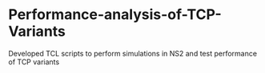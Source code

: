 # Performance-analysis-of-TCP-Variants
Developed TCL scripts to perform simulations in NS2 and test performance of TCP variants
